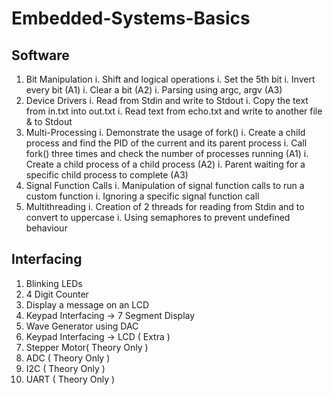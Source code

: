 # Embedded-Systems-Basics

## Software

1. Bit Manipulation
  i. Shift and logical operations
  i. Set the 5th bit
  i. Invert every bit (A1)
  i. Clear a bit (A2)
  i. Parsing using argc, argv (A3)
2. Device Drivers
  i. Read from Stdin and write to Stdout
  i. Copy the text from in.txt into out.txt
  i. Read text from echo.txt and write to another file & to Stdout
3. Multi-Processing
  i. Demonstrate the usage of fork()
  i. Create a child process and find the PID of the current and its parent process
  i. Call fork() three times and check the number of processes running (A1)
  i. Create a child process of a child process (A2)
  i. Parent waiting for a specific child process to complete (A3)
4. Signal Function Calls
  i. Manipulation of signal function calls to run a custom function
  i. Ignoring a specific signal function call
5. Multithreading
  i. Creation of 2 threads for reading from Stdin and to convert to uppercase
  i. Using semaphores to prevent undefined behaviour

## Interfacing

1. Blinking LEDs
1. 4 Digit Counter
1. Display a message on an LCD
1. Keypad Interfacing -> 7 Segment Display
1. Wave Generator using DAC
1. Keypad Interfacing -> LCD ( Extra )
1. Stepper Motor( Theory Only )
1. ADC ( Theory Only )
1. I2C ( Theory Only )
1. UART ( Theory Only )
